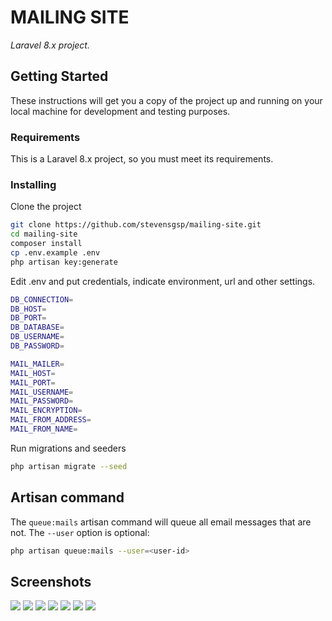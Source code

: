 # MAILING SITE

_Laravel 8.x project._

## Getting Started

These instructions will get you a copy of the project up and running on your local machine for development and testing purposes.

### Requirements

This is a Laravel 8.x project, so you must meet its requirements.

### Installing

Clone the project

```bash
git clone https://github.com/stevensgsp/mailing-site.git
cd mailing-site
composer install
cp .env.example .env
php artisan key:generate
```

Edit .env and put credentials, indicate environment, url and other settings.

```bash
DB_CONNECTION=
DB_HOST=
DB_PORT=
DB_DATABASE=
DB_USERNAME=
DB_PASSWORD=

MAIL_MAILER=
MAIL_HOST=
MAIL_PORT=
MAIL_USERNAME=
MAIL_PASSWORD=
MAIL_ENCRYPTION=
MAIL_FROM_ADDRESS=
MAIL_FROM_NAME=
```

Run migrations and seeders

```bash
php artisan migrate --seed
```

## Artisan command
The ```queue:mails``` artisan command will queue all email messages that are not. The ```--user``` option is optional:

```bash
php artisan queue:mails --user=<user-id>
```

## Screenshots

<img src="https://i.imgur.com/CvKjrRr.png">
<img src="https://i.imgur.com/qzI1ich.png">
<img src="https://i.imgur.com/1md8oZi.png">
<img src="https://i.imgur.com/5BifNbQ.png">
<img src="https://i.imgur.com/SITbn3Y.png">
<img src="https://i.imgur.com/Pkmp9Hm.png">
<img src="https://i.imgur.com/urGIvm9.png">
